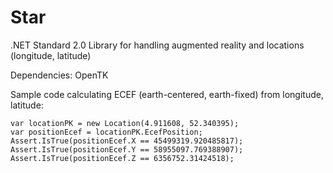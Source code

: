 # Star

.NET Standard 2.0 Library for handling augmented reality and locations (longitude, latitude)

Dependencies: OpenTK

Sample code calculating ECEF (earth-centered, earth-fixed) from longitude, latitude:

```
var locationPK = new Location(4.911608, 52.340395);
var positionEcef = locationPK.EcefPosition;
Assert.IsTrue(positionEcef.X == 45499319.920485817);
Assert.IsTrue(positionEcef.Y == 58955097.769388907);
Assert.IsTrue(positionEcef.Z == 6356752.31424518);

```
